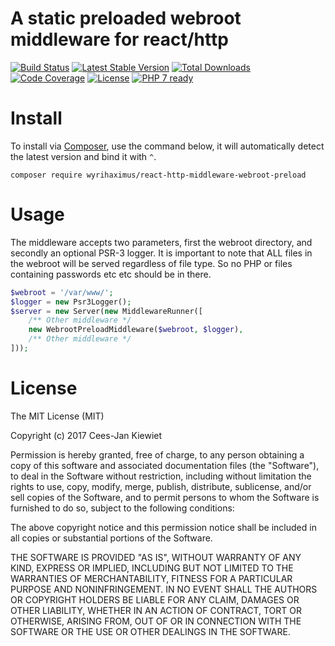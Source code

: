 # A static preloaded webroot middleware for react/http

[![Build Status](https://travis-ci.org/wyrihaximus/reactphp-http-middleware-webroot-preload.svg?branch=master)](https://travis-ci.org/wyrihaximus/reactphp-http-middleware-webroot-preload)
[![Latest Stable Version](https://poser.pugx.org/wyrihaximus/react-http-middleware-webroot-preload/v/stable.png)](https://packagist.org/packages/wyrihaximus/react-http-middleware-webroot-preload)
[![Total Downloads](https://poser.pugx.org/wyrihaximus/react-http-middleware-webroot-preload/downloads.png)](https://packagist.org/packages/wyrihaximus/react-http-middleware-webroot-preload)
[![Code Coverage](https://scrutinizer-ci.com/g/wyrihaximus/reactphp-http-middleware-webroot-preload/badges/coverage.png?b=master)](https://scrutinizer-ci.com/g/wyrihaximus/reactphp-http-middleware-webroot-preload/?branch=master)
[![License](https://poser.pugx.org/wyrihaximus/react-http-middleware-webroot-preload/license.png)](https://packagist.org/packages/wyrihaximus/react-http-middleware-webroot-preload)
[![PHP 7 ready](http://php7ready.timesplinter.ch/wyrihaximus/reactphp-http-middleware-webroot-preload/badge.svg)](https://travis-ci.org/wyrihaximus/reactphp-http-middleware-webroot-preload)

# Install

To install via [Composer](http://getcomposer.org/), use the command below, it will automatically detect the latest version and bind it with `^`.

```
composer require wyrihaximus/react-http-middleware-webroot-preload
```

# Usage

The middleware accepts two parameters, first the webroot directory, and secondly an optional PSR-3 logger.
It is important to note that ALL files in the webroot will be served regardless of file type. So no PHP or
files containing passwords etc etc should be in there.

```php
$webroot = '/var/www/';
$logger = new Psr3Logger(); 
$server = new Server(new MiddlewareRunner([
    /** Other middleware */
    new WebrootPreloadMiddleware($webroot, $logger),
    /** Other middleware */
]));
```

# License

The MIT License (MIT)

Copyright (c) 2017 Cees-Jan Kiewiet

Permission is hereby granted, free of charge, to any person obtaining a copy
of this software and associated documentation files (the "Software"), to deal
in the Software without restriction, including without limitation the rights
to use, copy, modify, merge, publish, distribute, sublicense, and/or sell
copies of the Software, and to permit persons to whom the Software is
furnished to do so, subject to the following conditions:

The above copyright notice and this permission notice shall be included in all
copies or substantial portions of the Software.

THE SOFTWARE IS PROVIDED "AS IS", WITHOUT WARRANTY OF ANY KIND, EXPRESS OR
IMPLIED, INCLUDING BUT NOT LIMITED TO THE WARRANTIES OF MERCHANTABILITY,
FITNESS FOR A PARTICULAR PURPOSE AND NONINFRINGEMENT. IN NO EVENT SHALL THE
AUTHORS OR COPYRIGHT HOLDERS BE LIABLE FOR ANY CLAIM, DAMAGES OR OTHER
LIABILITY, WHETHER IN AN ACTION OF CONTRACT, TORT OR OTHERWISE, ARISING FROM,
OUT OF OR IN CONNECTION WITH THE SOFTWARE OR THE USE OR OTHER DEALINGS IN THE
SOFTWARE.
